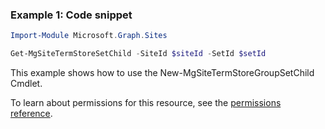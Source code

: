 ### Example 1: Code snippet

```powershellImport-Module Microsoft.Graph.Sites

Get-MgSiteTermStoreSetChild -SiteId $siteId -SetId $setId
```
This example shows how to use the New-MgSiteTermStoreGroupSetChild Cmdlet.
To learn about permissions for this resource, see the [permissions reference](/graph/permissions-reference).

